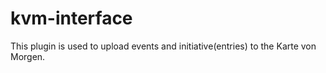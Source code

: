 # kvm-interface
This plugin is used to upload events and initiative(entries) to the Karte von Morgen.

